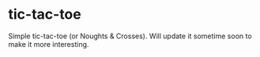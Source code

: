 # tic-tac-toe
Simple tic-tac-toe (or Noughts & Crosses).
Will update it sometime soon to make it more interesting.
